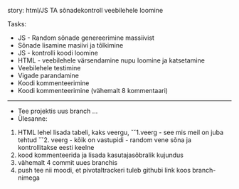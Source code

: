 story: html/JS TA sõnadekontroll veebilehele loomine

Tasks:
* JS - Random sõnade genereerimine massiivist
* Sõnade lisamine masiivi ja tõlkimine
* JS - kontrolli koodi loomine
* HTML - veebilehele värsendamine nupu loomine ja katsetamine
* Veebilehele testimine
* Vigade parandamine
* Koodi kommenteerimine
* Koodi kommenteerimine (vähemalt 8 kommentaari)
---------------------------------
* Tee projektis uus branch ...
* Ülesanne: 
1. HTML lehel lisada tabeli, kaks veergu, 
ˇˇ1.veerg - see mis meil on juba tehtud
ˇˇ2. veerg - kõik on vastupidi - random vene sõna 
ja kontrollitakse eesti keelne
2. kood kommenteerida ja lisada kasutajasõbralik kujundus
3. vähemalt 4 commit uues branchis
4. push tee nii moodi, et pivotaltrackeri tuleb githubi 
link koos branch-nimega






